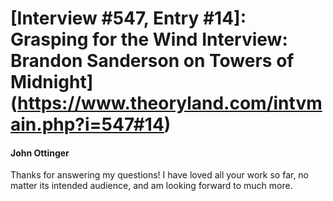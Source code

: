 # [Interview #547, Entry #14]: Grasping for the Wind Interview: Brandon Sanderson on Towers of Midnight](https://www.theoryland.com/intvmain.php?i=547#14)

#### John Ottinger

Thanks for answering my questions! I have loved all your work so far, no matter its intended audience, and am looking forward to much more.

